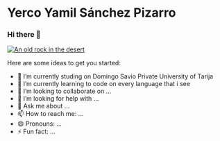 # Yerco Yamil Sánchez Pizarro

### Hi there 👋

[![An old rock in the desert](/assets/images/shiprock.jpg "Shiprock, New Mexico by Beau Rogers")]([https://www.flickr.com/photos/beaurogers/31833779864/in/photolist-Qv3rFw-34mt9F-a9Cmfy-5Ha3Zi-9msKdv-o3hgjr-hWpUte-4WMsJ1-KUQ8N-deshUb-vssBD-6CQci6-8AFCiD-zsJWT-nNfsgB-dPDwZJ-bn9JGn-5HtSXY-6CUhAL-a4UTXB-ugPum-KUPSo-fBLNm-6CUmpy-4WMsc9-8a7D3T-83KJev-6CQ2bK-nNusHJ-a78rQH-nw3NvT-7aq2qf-8wwBso-3nNceh-ugSKP-4mh4kh-bbeeqH-a7biME-q3PtTf-brFpgb-cg38zw-bXMZc-nJPELD-f58Lmo-bXMYG-bz8AAi-bxNtNT-bXMYi-bXMY6-bXMYv](https://cdn.hobbyconsolas.com/sites/navi.axelspringer.es/public/styles/hc_1440x810/public/media/image/2022/05/dragon-ball-super-portada-exclusiva-vegeta-mega-instinto-serie-roja-espanola-han-respetado-color-original-ultra-ego-2692279.jpg?itok=5h27o3CH))

Here are some ideas to get you started:

- 🔭 I’m currently studing on Domingo Savio Private University of Tarija
- 🌱 I’m currently learning to code on every language that i see
- 👯 I’m looking to collaborate on ...
- 🤔 I’m looking for help with ...
- 💬 Ask me about ...
- 📫 How to reach me: ...
- 😄 Pronouns: ...
- ⚡ Fun fact: ...

